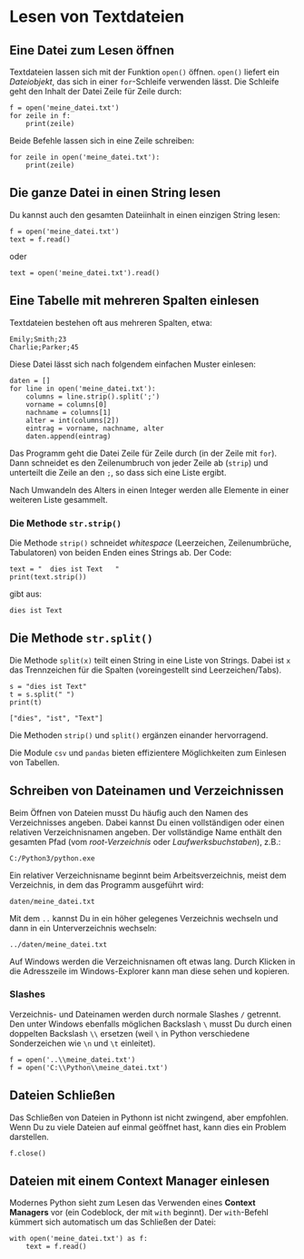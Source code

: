 
# Lesen von Textdateien

## Eine Datei zum Lesen öffnen

Textdateien lassen sich mit der Funktion `open()` öffnen. `open()` liefert ein *Dateiobjekt*, das sich in einer `for`-Schleife verwenden lässt. Die Schleife geht den Inhalt der Datei Zeile für Zeile durch:

    f = open('meine_datei.txt')
    for zeile in f:
        print(zeile)

Beide Befehle lassen sich in eine Zeile schreiben:

    for zeile in open('meine_datei.txt'):
        print(zeile)


## Die ganze Datei in einen String lesen

Du kannst auch den gesamten Dateiinhalt in einen einzigen String lesen:

    f = open('meine_datei.txt')
    text = f.read()

oder 

    text = open('meine_datei.txt').read()


## Eine Tabelle mit mehreren Spalten einlesen

Textdateien bestehen oft aus mehreren Spalten, etwa:

    Emily;Smith;23
    Charlie;Parker;45

Diese Datei lässt sich nach folgendem einfachen Muster einlesen:

    daten = []
    for line in open('meine_datei.txt'):
        columns = line.strip().split(';')
        vorname = columns[0]
        nachname = columns[1]
        alter = int(columns[2])
        eintrag = vorname, nachname, alter
        daten.append(eintrag)

Das Programm geht die Datei Zeile für Zeile durch (in der Zeile mit `for`). Dann schneidet es den Zeilenumbruch von jeder Zeile ab (`strip`) und unterteilt die Zeile an den `;`, so dass sich eine Liste ergibt.

Nach Umwandeln des Alters in einen Integer werden alle Elemente in einer weiteren Liste gesammelt.

### Die Methode `str.strip()`

Die Methode `strip()` schneidet *whitespace* (Leerzeichen, Zeilenumbrüche, Tabulatoren) von beiden Enden eines Strings ab. Der Code:

    text = "  dies ist Text   "
    print(text.strip())

gibt aus:

    dies ist Text

## Die Methode `str.split()`

Die Methode `split(x)` teilt einen String in eine Liste von Strings. Dabei ist `x` das Trennzeichen für die Spalten (voreingestellt sind Leerzeichen/Tabs).

    s = "dies ist Text"
    t = s.split(" ")
    print(t)

    ["dies", "ist", "Text"]
    
Die Methoden `strip()` und `split()` ergänzen einander hervorragend.

Die Module `csv` und `pandas` bieten effizientere Möglichkeiten zum Einlesen von Tabellen.


## Schreiben von Dateinamen und Verzeichnissen

Beim Öffnen von Dateien musst Du häufig auch den Namen des Verzeichnisses angeben. Dabei kannst Du einen vollständigen oder einen relativen Verzeichnisnamen angeben. Der vollständige Name enthält den gesamten Pfad (vom *root-Verzeichnis* oder *Laufwerksbuchstaben*), z.B.:

    C:/Python3/python.exe

Ein relativer Verzeichnisname beginnt beim Arbeitsverzeichnis, meist dem Verzeichnis, in dem das Programm ausgeführt wird:

    daten/meine_datei.txt

Mit dem `..` kannst Du in ein höher gelegenes Verzeichnis wechseln und dann in ein Unterverzeichnis wechseln:

    ../daten/meine_datei.txt

Auf Windows werden die Verzeichnisnamen oft etwas lang. Durch Klicken in die Adresszeile im Windows-Explorer kann man diese sehen und kopieren.

### Slashes

Verzeichnis- und Dateinamen werden durch normale Slashes `/` getrennt. Den unter Windows ebenfalls möglichen Backslash `\` musst Du durch einen doppelten Backslash `\\` ersetzen (weil `\` in Python verschiedene Sonderzeichen wie `\n` und `\t` einleitet).

    f = open('..\\meine_datei.txt')
    f = open('C:\\Python\\meine_datei.txt')


## Dateien Schließen

Das Schließen von Dateien in Pythonn ist nicht zwingend, aber empfohlen. Wenn Du zu viele Dateien auf einmal geöffnet hast, kann dies ein Problem darstellen.

    f.close()

## Dateien mit einem Context Manager einlesen

Modernes Python sieht zum Lesen das Verwenden eines **Context Managers** vor (ein Codeblock, der mit `with` beginnt). Der `with`-Befehl kümmert sich automatisch um das Schließen der Datei:

    with open('meine_datei.txt') as f:
        text = f.read()
